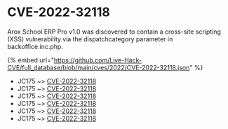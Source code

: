# CVE-2022-32118

Arox School ERP Pro v1.0 was discovered to contain a cross-site scripting (XSS) vulnerability via the dispatchcategory parameter in backoffice.inc.php.

{% embed url="https://github.com/Live-Hack-CVE/full_database/blob/main/cves/2022/CVE-2022-32118.json" %}


* JC175 ~> [CVE-2022-32118](https://www.alice-snow.ru/2022/database/cve-2022-32118/cve-2022-32118-jc175)
* JC175 ~> [CVE-2022-32118](https://www.alice-snow.ru/2022/database/cve-2022-32118/cve-2022-32118-jc175)
* JC175 ~> [CVE-2022-32118](https://www.alice-snow.ru/2022/database/cve-2022-32118/cve-2022-32118-jc175)
* JC175 ~> [CVE-2022-32118](https://www.alice-snow.ru/2022/database/cve-2022-32118/cve-2022-32118-jc175)
* JC175 ~> [CVE-2022-32118](https://www.alice-snow.ru/2022/database/cve-2022-32118/cve-2022-32118-jc175)
* JC175 ~> [CVE-2022-32118](https://www.alice-snow.ru/2022/database/cve-2022-32118/cve-2022-32118-jc175)